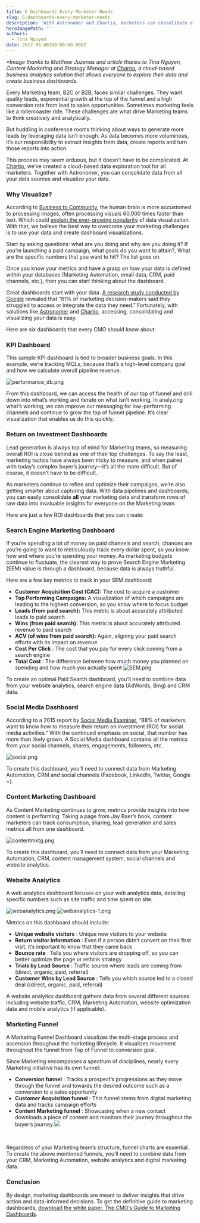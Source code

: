 ```yaml
---
title: 6 Dashboards Every Marketer Needs
slug: 6-dashboards-every-marketer-needs
description: 'With Astronomer and Chartio, marketers can consolidate all their data sources and visualize their data.'
heroImagePath: ''
authors:
  - Tina Nguyen
date: 2017-06-06T00:00:00.000Z
---
```


_\*Image thanks to Matthew Juzenas and article thanks to Tina Nguyen, Content Marketing and Strategy Manager at [Chartio](https://www.chartio.com/),&nbsp;a cloud-based business analytics solution that allows everyone to explore their data and create business dashboards.&nbsp;_

Every Marketing team, B2C or B2B, faces similar challenges. They want quality leads, exponential growth at the top of the funnel and a high conversion rate from lead to sales opportunities. Sometimes marketing feels like a rollercoaster ride. These challenges are what drive Marketing teams to think creatively and analytically.

But huddling in conference rooms thinking about ways to generate more leads by leveraging data isn’t enough. As data becomes more voluminous, it’s our responsibility to extract insights from data, create reports and turn those reports into action.

This process may seem arduous, but it doesn’t have to be complicated. At [Chartio](https://chartio.com/), we’ve created a cloud-based data exploration tool for all marketers.&nbsp;Together with Astronomer, you can consolidate data from all your data sources and visualize your data.

### Why Visualize?

According to [Business to Community](https://www.business2community.com/digital-marketing/visual-marketing-pictures-worth-60000-words-01126256#zH8TkrtJuguxgDDh.97), the human brain is more accustomed to processing images, often processing visuals 60,000 times faster than text. Which could [explain the ever-growing popularity](https://www.scribblelive.com/blog/2012/02/23/why-is-data-visualization-so-hot/) of data visualization. With that, we believe the best way to overcome your marketing challenges is to use your data and create dashboard visualizations.

Start by asking questions: what are you doing and why are you doing it? If you’re launching a paid campaign, what goals do you want to attain?, What are the specific numbers that you want to hit? The list goes on.

Once you know your metrics and have a grasp on how your data is defined within your databases (Marketing Automation, email data, CRM, paid channels, etc.), then you can start thinking about the dashboard.

Great dashboards start with your data. [A research study conducted by Google](https://www.thinkwithgoogle.com/articles/marketing-analytics-data-challenges-opportunities.html)&nbsp;revealed that “61% of marketing decision-makers said they struggled to access or integrate the data they need.” Fortunately, with solutions like [Astronomer](/) and [Chartio](https://www.chartio.com/), accessing,&nbsp;consolidating&nbsp;and visualizing your data is easy.

Here are six dashboards that every CMO should know about:

### KPI Dashboard

This sample KPI dashboard is tied to broader business goals. In this example, we’re tracking MQLs, because that’s a high-level company goal and how we calculate overall pipeline revenue.

 ![performance_db.png](../assets/performance_db.png)  

From this dashboard, we can access the health of our top of funnel and drill down into what’s working and iterate on what isn’t working. In analyzing what’s working, we can improve our messaging for low-performing channels and continue to grow the top of funnel pipeline. It’s clear visualization that enables us do this quickly.

### Return on Investment Dashboards

Lead generation is always top of mind for Marketing teams, so measuring overall ROI is close behind as one of their top challenges. To say the least, marketing tactics have always been tricky to measure, and when paired with today’s complex buyer’s journey—it’s all the more difficult. But of course, it doesn’t have to be difficult.

As marketers continue to refine and optimize their campaigns, we’re also getting smarter about capturing data. With data pipelines and dashboards, you can easily consolidate **all** your marketing data and transform rows of raw data into invaluable insights for everyone on the Marketing team.

Here are just a few ROI dashboards that you can create:

### Search Engine Marketing Dashboard

If you’re spending a lot of money on paid channels and search, chances are you’re going to want to meticulously track every dollar spent, so you know how and where you’re spending your money. As marketing budgets continue to fluctuate, the clearest way to prove Search Engine Marketing (SEM) value is through a dashboard, because data is always truthful.

Here are a few key metrics to track in your SEM dashboard:

- **Customer Acquisition Cost (CAC):** The cost to acquire a customer&nbsp;
- **Top Performing Campaigns:** A visualization of which campaigns are leading to the highest conversion, so you know where to focus budget 
- **Leads (from paid search):** This metric is about accurately attributed leads to paid search 
- **Wins (from paid search):** This metric is about accurately attributed revenue to paid search 
- **ACV (of wins from paid search):** Again, aligning your paid search efforts with its impact on revenue
- **Cost Per Click** : The cost that you pay for every click coming from a search engine 
- **Total Cost** : The difference between how much money you planned on spending and how much you actually spent 
 ![SEM.png](../assets/SEM.png)  
  

To create an optimal Paid Search dashboard, you’ll need to combine data from your website analytics, search engine data (AdWords, Bing) and CRM data.

### Social Media Dashboard

According to a 2015 report by [Social Media Examiner](https://www.socialmediaexaminer.com/SocialMediaMarketingIndustryReport2015.pdf), “88% of marketers want to know how to measure their return on investment (ROI) for social media activities." With the continued emphasis on social, that number has more than likely grown. A Social Media dashboard contains all the metrics from your social channels, shares, engagements, followers, etc.

 ![social.png](../assets/social.png)  

To create this dashboard, you’ll need to connect data from Marketing Automation, CRM and social channels (Facebook, LinkedIn, Twitter, Google +).

### Content Marketing Dashboard

As Content Marketing continues to grow, metrics provide insights into how content is performing. Taking a page from Jay Baer’s book, content marketers can track consumption, sharing, lead generation and sales metrics all from one dashboard.

 ![contentmktg.png](../assets/contentmktg.png)  

To create this dashboard, you’ll need to connect data from your Marketing Automation, CRM, content management system, social channels and website analytics.

### Website Analytics

A web analytics dashboard focuses on your web analytics data, detailing specific numbers such as site traffic and time spent on site.

 ![webanalytics.png](../assets/webanalytics.png) ![webanalytics-1.png](../assets/webanalytics-1.png)  

Metrics on this dashboard should include:

- **Unique website visitors** : Unique new visitors to your website 
- **Return visitor information** : Even if a person didn’t convert on their first visit, it’s important to know that they came back 
- **Bounce rate** : Tells you where visitors are dropping off, so you can better optimize the page or rethink strategy 
- **Trials by Lead Source** : Traffic source where leads are coming from (direct, organic, paid, referral) 
- **Customer Wins by Lead Source** : Tells you which source led to a closed deal ((direct, organic, paid, referral) &nbsp;

A website analytics dashboard gathers data from several different sources including website traffic, CRM, Marketing Automation, website optimization data and mobile analytics (if applicable).

### Marketing Funnel

A Marketing Funnel Dashboard visualizes the multi-stage process and ascension throughout the marketing lifecycle. It visualizes movement throughout the funnel from Top of Funnel to conversion goal.

Since Marketing encompasses a spectrum of disciplines, nearly every Marketing initiative has its own funnel:

- **Conversion funnel** : Tracks a prospect’s progressions as they move through the funnel and towards the desired outcome such as a conversion to a sales opportunity
- **Customer Acquisition funnel** : This funnel stems from digital marketing data and tracks campaign efforts
- **Content Marketing funnel** : Showcasing when a new contact downloads a piece of content and monitors their journey throughout the buyer’s journey
 ![](https://cdn-images-1.medium.com/max/1600/1*sn1UC4_pV2FfqkHTU-f36g.png)

&nbsp;

Regardless of your Marketing team’s structure, funnel charts are essential. To create the above mentioned funnels, you’ll need to combine data from your CRM, Marketing Automation, website analytics and digital marketing data.

### Conclusion

By design, marketing dashboards are meant to deliver insights that drive action and data-informed decisions. To get the definitive guide to marketing dashboards, [download the white paper, The CMO’s Guide to Marketing Dashboards](https://landing.chartio.com/whitepaper-marketing-guide-to-dashboards).

